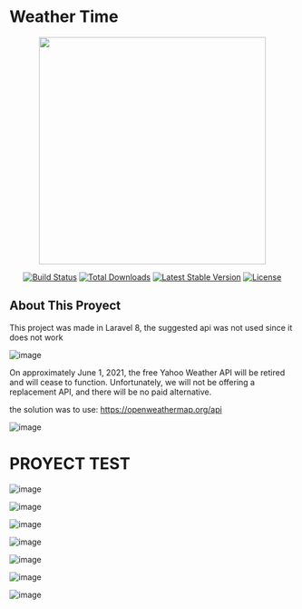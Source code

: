 
# Weather Time

<p align="center"><a href="https://laravel.com" target="_blank"><img src="https://raw.githubusercontent.com/laravel/art/master/logo-lockup/5%20SVG/2%20CMYK/1%20Full%20Color/laravel-logolockup-cmyk-red.svg" width="400"></a></p>

<p align="center">
<a href="https://travis-ci.org/laravel/framework"><img src="https://travis-ci.org/laravel/framework.svg" alt="Build Status"></a>
<a href="https://packagist.org/packages/laravel/framework"><img src="https://img.shields.io/packagist/dt/laravel/framework" alt="Total Downloads"></a>
<a href="https://packagist.org/packages/laravel/framework"><img src="https://img.shields.io/packagist/v/laravel/framework" alt="Latest Stable Version"></a>
<a href="https://packagist.org/packages/laravel/framework"><img src="https://img.shields.io/packagist/l/laravel/framework" alt="License"></a>
</p>


## About This Proyect

This project was made in Laravel 8, the suggested api was not used since it does not work

![image](https://user-images.githubusercontent.com/31891276/129647791-d4522400-78fb-477e-b085-8e4c6258b98f.png)

On approximately June 1, 2021, the free Yahoo Weather API will be retired and will cease to function. Unfortunately, we will not be offering a replacement API, and there will be no paid alternative.

the solution was to use: https://openweathermap.org/api 


![image](https://user-images.githubusercontent.com/31891276/129647869-841a0d5c-322f-4e0b-988c-93edea39687a.png)


# PROYECT TEST

![image](https://user-images.githubusercontent.com/31891276/129647953-73bad2db-a11f-46a3-abde-200b8bf9348b.png)

![image](https://user-images.githubusercontent.com/31891276/129647981-e504019d-dc2e-4686-954a-3124dd386ba4.png)

![image](https://user-images.githubusercontent.com/31891276/129647989-74059c38-974c-44aa-add7-22e79271f03e.png)

![image](https://user-images.githubusercontent.com/31891276/129648020-9c484b87-2cb1-431e-9dda-75925df78290.png)

![image](https://user-images.githubusercontent.com/31891276/129648072-3ea287e5-2006-48ed-ba51-8d546d2c2cc3.png)

![image](https://user-images.githubusercontent.com/31891276/129648108-f1efd218-99d8-42ee-bfaa-19f7b341483a.png)


![image](https://user-images.githubusercontent.com/31891276/129648124-84d5faf8-3b05-4a2e-b1f7-0da444351fb4.png)

